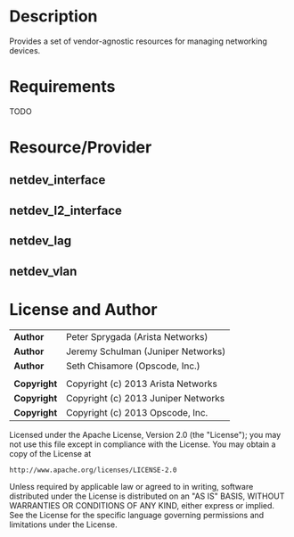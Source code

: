 Description
===========

Provides a set of vendor-agnostic resources for managing networking devices.

Requirements
============

TODO

Resource/Provider
=================

netdev_interface
----------------

netdev\_l2\_interface
---------------------

netdev_lag
----------

netdev_vlan
-----------

License and Author
==================

|               |                                          |
|:--------------|:-----------------------------------------|
| **Author**    | Peter Sprygada (Arista Networks)         |
| **Author**    | Jeremy Schulman (Juniper Networks)       |
| **Author**    | Seth Chisamore (Opscode, Inc.)           |
|               |                                          |
| **Copyright** | Copyright (c) 2013 Arista Networks       |
| **Copyright** | Copyright (c) 2013 Juniper Networks      |
| **Copyright** | Copyright (c) 2013 Opscode, Inc.         |

Licensed under the Apache License, Version 2.0 (the "License");
you may not use this file except in compliance with the License.
You may obtain a copy of the License at

    http://www.apache.org/licenses/LICENSE-2.0

Unless required by applicable law or agreed to in writing, software
distributed under the License is distributed on an "AS IS" BASIS,
WITHOUT WARRANTIES OR CONDITIONS OF ANY KIND, either express or implied.
See the License for the specific language governing permissions and
limitations under the License.
